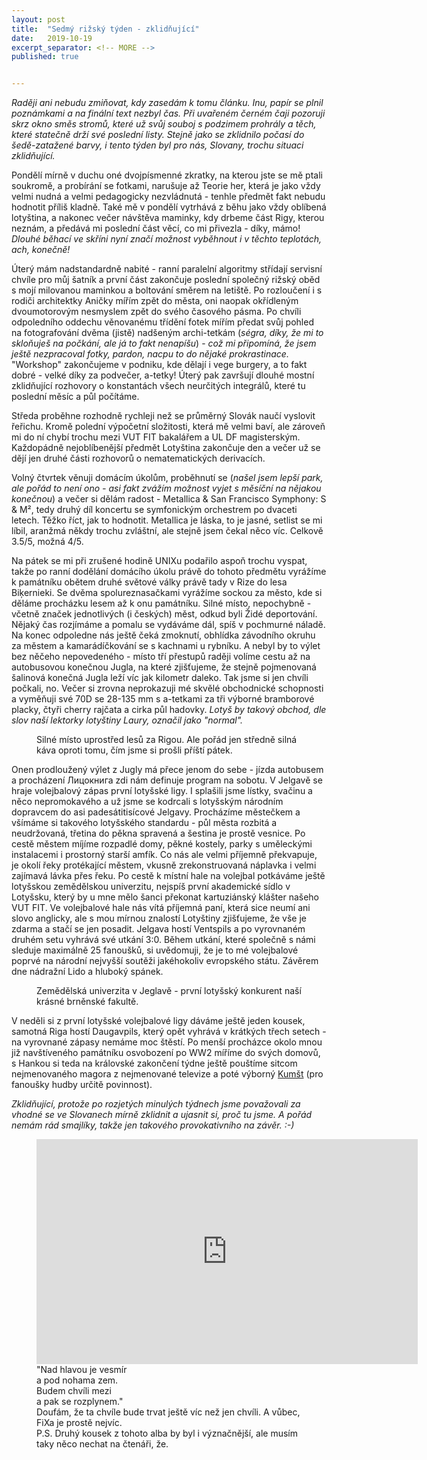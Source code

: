 ```yaml
---
layout: post
title:  "Sedmý rižský týden - zklidňující"
date:   2019-10-19
excerpt_separator: <!-- MORE -->
published: true


---
```


<p class="intro"><i><span class="dropcap">R</span>aději ani nebudu zmiňovat, kdy zasedám k tomu článku. Inu, papír se plnil poznámkami a na finální text nezbyl čas. Při uvařeném černém čaji pozoruji skrz okno směs stromů, které už svůj souboj s podzimem prohrály a těch, které statečně drží své poslední listy. Stejně jako se zklidnilo počasí do šedě-zatažené barvy, i tento týden byl pro nás, Slovany, trochu situaci zklidňující.</i></p>

<!-- MORE -->

Pondělí mírně v duchu oné dvojpísmenné zkratky, na kterou jste se mě ptali soukromě, a probírání se fotkami, narušuje až Teorie her, která je jako vždy velmi nudná a velmi pedagogicky nezvládnutá - tenhle předmět fakt nebudu hodnotit příliš kladně. Také mě v pondělí vytrhává z běhu jako vždy oblíbená lotyština, a nakonec večer návštěva maminky, kdy drbeme část Rigy, kterou neznám, a předává mi poslední část věcí, co mi přivezla - díky, mámo! _Dlouhé běhací ve skříni nyní značí možnost vyběhnout i v těchto teplotách, ach, konečně!_

Úterý mám nadstandardně nabité - ranní paralelní algoritmy střídají servisní chvíle pro můj šatník a první část zakončuje poslední společný rižský oběd s mojí milovanou maminkou a boltování směrem na letiště. Po rozloučení i s rodiči architektky Aničky mířím zpět do města, oni naopak okřídleným dvoumotorovým nesmyslem zpět do svého časového pásma. Po chvíli odpoledního oddechu věnovanému třídění fotek mířím předat svůj pohled na fotografování dvěma (jistě) nadšeným archi-tetkám (_ségra, díky, že mi to skloňuješ na počkání, ale já to fakt nenapíšu_) - _což mi připomíná, že jsem ještě nezpracoval fotky, pardon, nacpu to do nějaké prokrastinace._ "Workshop" zakončujeme v podniku, kde dělají i vege burgery, a to fakt dobré - velké díky za podvečer, a-tetky! Úterý pak završují dlouhé mostní zklidňující rozhovory o konstantách všech neurčitých integrálů, které tu poslední měsíc a půl počítáme.

Středa proběhne rozhodně rychleji než se průměrný Slovák naučí vyslovit řeřichu. Kromě polední výpočetní složitosti, která mě velmi baví, ale zároveň mi do ní chybí trochu mezi VUT FIT bakalářem a UL DF magisterským. Každopádně nejoblíbenější předmět Lotyština zakončuje den a večer už se dějí jen druhé části rozhovorů o nematematických derivacích.

Volný čtvrtek věnuji domácím úkolům, proběhnutí se (_našel jsem lepší park, ale pořád to není ono - asi fakt zvážím možnost vyjet s měsíční na nějakou konečnou_) a večer si dělám radost - Metallica & San Francisco Symphony: S & M², tedy druhý díl koncertu se symfonickým orchestrem po dvaceti letech.  Těžko říct, jak to hodnotit. Metallica je láska, to je jasné, setlist se mi líbil, aranžmá někdy trochu zvláštní, ale stejně jsem čekal něco víc. Celkově 3.5/5, možná 4/5.

Na pátek se mi při zrušené hodině UNIXu podařilo aspoň trochu vyspat, takže po ranní dodělání domácího úkolu právě do tohoto předmětu vyrážíme k památníku obětem druhé světové války právě tady v Rize do lesa Biķernieki. Se dvěma spolureznasačkami vyrážíme sockou za město, kde si děláme procházku lesem až k onu památníku. Silné místo, nepochybně - včetně značek jednotlivých (i českých) měst, odkud byli Židé deportování. Nějaký čas rozjímáme a pomalu se vydáváme dál, spíš v pochmurné náladě. Na konec odpoledne nás ještě čeká zmoknutí, obhlídka závodního okruhu za městem a kamarádíčkování se s kachnami u rybníku. A nebyl by to výlet bez něčeho nepovedeného - místo tří přestupů raději volíme cestu až na autobusovou konečnou Jugla, na které zjišťujeme, že stejně pojmenovaná šalinová konečná Jugla leží víc jak kilometr daleko. Tak jsme si jen chvíli počkali, no. Večer si zrovna neprokazuji mé skvělé obchodnické schopnosti a vyměňuji své 70D se 28-135 mm s a-tetkami za tři výborné bramborové placky, čtyři cherry rajčata a cirka půl hadovky. _Lotyš by takový obchod, dle slov naší lektorky lotyštiny Laury, označil jako "normal"._

 <figure>
 <img src="{{ site.baseurl }}/assets/img/IMG_0108.jpg" alt="" class="img-center"> 
   <figcaption>Silné místo uprostřed lesů za Rigou. Ale pořád jen středně silná káva oproti tomu, čím jsme si prošli příští pátek.</figcaption>
 </figure>

Onen prodloužený výlet z Jugly má přece jenom do sebe - jízda autobusem a procházení Лицокнига zdi nám definuje program na sobotu. V Jelgavě  se hraje volejbalový zápas první lotyšské ligy. I splašili jsme lístky, svačinu a něco nepromokavého a už jsme se kodrcali s lotyšským národním dopravcem do asi padesátitisícové Jelgavy. Procházíme městečkem a všímáme si takového lotyšského standardu - půl města rozbitá a neudržovaná, třetina do pěkna spravená a šestina je prostě vesnice. Po cestě městem míjíme rozpadlé domy, pěkné kostely, parky s uměleckými instalacemi i prostorný starší amfík. Co nás ale velmi příjemně překvapuje, je okolí řeky protékající městem, vkusně zrekonstruovaná náplavka i velmi zajímavá lávka přes řeku. Po cestě k místní hale na volejbal potkáváme ještě lotyšskou zemědělskou univerzitu, nejspíš první akademické sídlo v Lotyšsku, který by u mne mělo šanci překonat kartuziánský klášter našeho VUT FIT. Ve volejbalové hale nás vítá příjemná paní, která sice neumí ani slovo anglicky, ale s mou mírnou znalostí Lotyštiny zjišťujeme, že vše je zdarma a stačí se jen posadit. Jelgava hostí Ventspils a po vyrovnaném druhém setu vyhrává své utkání 3:0. Během utkání, které společně s námi sleduje maximálně 25 fanoušků, si uvědomuji, že je to mé volejbalové poprvé na národní nejvyšší soutěži jakéhokoliv evropského státu. Závěrem dne nádražní Lido a hluboký spánek. 

 <figure>
 <img src="{{ site.baseurl }}/assets/img/IMG_1073.JPG" alt="" class="img-center"> 
   <figcaption>Zemědělská univerzita v Jeglavě - první lotyšský konkurent naší krásné brněnské fakultě.</figcaption>
 </figure>

V neděli si z první lotyšské volejbalové ligy dáváme ještě jeden kousek, samotná Riga hostí Daugavpils, který opět vyhrává v krátkých třech setech - na vyrovnané zápasy nemáme moc štěstí. Po menší procházce okolo mnou již navštíveného památníku osvobození po WW2 míříme do svých domovů, s Hankou si teda na královské zakončení týdne ještě pouštíme sitcom nejmenovaného magora z nejmenované televize a poté výborný [Kumšt](https://www.youtube.com/watch?v=aOERKhezW04) (pro fanoušky hudby určitě povinnost).      

_Zklidňující, protože po rozjetých minulých týdnech jsme považovali za vhodné se ve Slovanech mírně zklidnit a ujasnit si, proč tu jsme. A pořád nemám rád smajlíky, takže jen takového provokativního na závěr. :-)_   

<figure>
	<iframe width="610" height="360" class="img-center d-block"
	src="https://www.youtube.com/embed/c9dFhwySpjw"
	frameborder="0"></iframe>
	<figcaption>
		"Nad hlavou je vesmír <br>
        a pod nohama zem. <br>
        Budem chvíli mezi <br>
        a pak se rozplynem." <br>
        Doufám, že ta chvíle bude trvat ještě víc než jen chvíli. A vůbec, FiXa je prostě nejvíc. <br>
        P.S. Druhý kousek z tohoto alba by byl i význačnější, ale musím taky něco nechat na čtenáři, že.   
	</figcaption>
</figure>